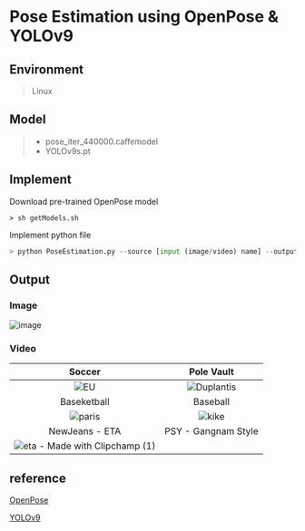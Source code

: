 # Pose Estimation using OpenPose & YOLOv9

## Environment
> Linux
## Model
> - pose_iter_440000.caffemodel
> - YOLOv9s.pt

## Implement
Download pre-trained OpenPose model
```shell
> sh getModels.sh
```
Implement python file
```python
> python PoseEstimation.py --source [input (image/video) name] --output [output (image/video) name]
```

## Output
### Image
![image](https://github.com/user-attachments/assets/31b1ef35-a0f8-448d-9271-ba326899ab96)


### Video
|Soccer|Pole Vault|
|:--:|:--:|
|![EU](https://github.com/user-attachments/assets/a0f8125e-701e-4053-a20c-b321ae1a2400)|![Duplantis](https://github.com/user-attachments/assets/4dc610bd-7571-4724-ab29-7f7fd86aadd1)|
|Baseketball|Baseball|
|![paris](https://github.com/user-attachments/assets/96298cc3-b543-41b3-9fd6-8de5c50e290f)|![kike](https://github.com/user-attachments/assets/616ead8c-ef22-459a-9dd2-13df42f2461e)|
|NewJeans - ETA|PSY - Gangnam Style|
|![eta - Made with Clipchamp (1)](https://github.com/user-attachments/assets/000238c6-f48f-4562-baf6-e6516fa34d2a)||

## reference
[OpenPose](https://github.com/CMU-Perceptual-Computing-Lab/openpose)

[YOLOv9](https://github.com/WongKinYiu/yolov9)
